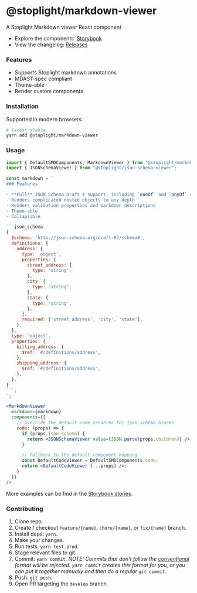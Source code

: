 # @stoplight/markdown-viewer

<!-- BADGES -->

A Stoplight Markdown viewer React component

- Explore the components: [Storybook](https://stoplightio.github.io/markdown-viewer)
- View the changelog: [Releases](https://github.com/stoplightio/markdown-viewer/releases)

### Features

- Supports Stoplight markdown annotations
- MDAST-spec compliant
- Theme-able
- Render custom components

### Installation

Supported in modern browsers.

```bash
# latest stable
yarn add @stoplight/markdown-viewer
```

### Usage

````jsx
import { DefaultSMDComponents, MarkdownViewer } from "@stoplight/markdown-viewer";
import { JSONSchemaViewer } from "@stoplight/json-schema-viewer";

const markdown = `
### Features

- **Full** JSON Schema Draft 4 support, including `oneOf` and `anyOf` combiner properties
- Renders complicated nested objects to any depth
- Renders validation properties and markdown descriptions
- Theme-able
- Collapsible

```json_schema
{
  $schema: 'http://json-schema.org/draft-07/schema#',
  definitions: {
    address: {
      type: 'object',
      properties: {
        street_address: {
          type: 'string',
        },
        city: {
          type: 'string',
        },
        state: {
          type: 'string',
        },
      },
      required: ['street_address', 'city', 'state'],
    },
  },
  type: 'object',
  properties: {
    billing_address: {
      $ref: '#/definitions/address',
    },
    shipping_address: {
      $ref: '#/definitions/address',
    },
  },
}
```;
`;

<MarkdownViewer
  markdown={markdown}
  components={{
    // Override the default code renderer for json_schema blocks
    code: (props) => {
      if (props.json_schema) {
        return <JSONSchemaViewer value={JSON.parse(props.children)} />;
      }

      // Fallback to the default component mapping
      const DefaultCodeViewer = DefaultSMDComponents.code;
      return <DefaultCodeViewer {...props} />;
    }
  }}
/>
````

More examples can be find in the [Storybook stories](./src/__stories__/MarkdownViewer.tsx).

### Contributing

1. Clone repo.
2. Create / checkout `feature/{name}`, `chore/{name}`, or `fix/{name}` branch.
3. Install deps: `yarn`.
4. Make your changes.
5. Run tests: `yarn test.prod`.
6. Stage relevant files to git.
7. Commit: `yarn commit`. _NOTE: Commits that don't follow the
   [conventional](https://github.com/marionebl/commitlint/tree/master/%40commitlint/config-conventional) format will be
   rejected. `yarn commit` creates this format for you, or you can put it together manually and then do a regular
   `git commit`._
8. Push: `git push`.
9. Open PR targeting the `develop` branch.
